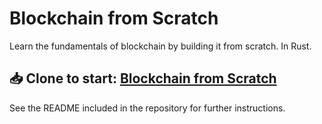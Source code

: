 # Blockchain from Scratch

Learn the fundamentals of blockchain by building it from scratch.
In Rust.

## 📥 Clone to start: <a target="_blank" href="https://github.com/Polkadot-Blockchain-Academy/blockchain-from-scratch">Blockchain from Scratch</a>

See the README included in the repository for further instructions.
